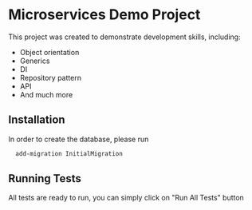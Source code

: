 
# Microservices Demo Project

This project was created to demonstrate development skills, including:
- Object orientation
- Generics
- DI
- Repository pattern
- API
- And much more


## Installation

In order to create the database, please run

```bash
  add-migration InitialMigration
```
    
## Running Tests

All tests are ready to run, you can simply click on "Run All Tests" button


